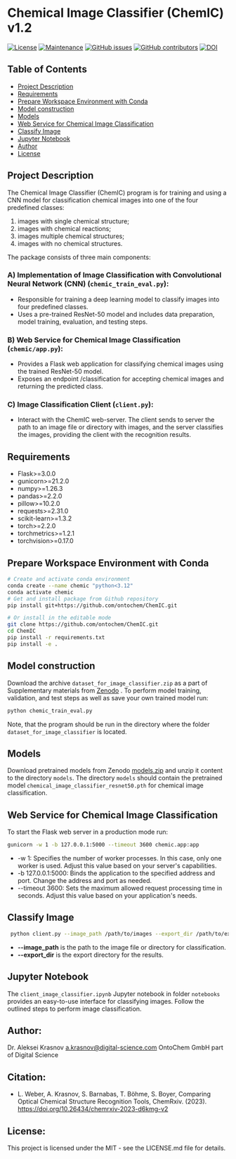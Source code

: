 # Chemical Image Classifier (ChemIC) v1.2
[![License](https://img.shields.io/badge/License-MIT-brightgreen.svg)](https://opensource.org/licenses/MIT)
[![Maintenance](https://img.shields.io/badge/Maintained%3F-yes-blue.svg)](https://GitHub.com/ontochem/ChemIC/graphs/commit-activity)
[![GitHub issues](https://img.shields.io/github/issues/ontochem/ChemIC.svg)](https://github.com/ontochem/ChemIC/issues)
[![GitHub contributors](https://img.shields.io/github/contributors/ontochem/ChemIC.svg)](https://github.com/ontochem/ChemIC/graphs/contributors)
[![DOI](https://zenodo.org/badge/DOI/10.5281/zenodo.10546827.svg)](https://doi.org/10.5281/zenodo.10546827)

## Table of Contents
- [Project Description](#project-description)
- [Requirements](#requirements)
- [Prepare Workspace Environment with Conda](#prepare-workspace-environment-with-conda)
- [Model construction](#model-construction)
- [Models](#models)
- [Web Service for Chemical Image Classification](#web-service-for-chemical-image-classification)
- [Classify Image](#classify-image)
- [Jupyter Notebook](#jupyter-notebook)
- [Author](#author)
- [License](#license)

## Project Description
The Chemical Image Classifier (ChemIC) program is for training and using
a CNN model for classification chemical images into one of the four predefined classes:
1. images with single chemical structure;
2. images with chemical reactions; 
3. images multiple chemical structures; 
4. images with no chemical structures.


The package consists of three main components:
### A) Implementation of Image Classification with Convolutional Neural Network (CNN) (`chemic_train_eval.py`):
- Responsible for training a deep learning model to classify images into four predefined classes.
- Uses a pre-trained ResNet-50 model and includes data preparation, model training, evaluation, and testing steps.

### B) Web Service for Chemical Image Classification (`chemic/app.py`):
- Provides a Flask web application for classifying chemical images using the trained ResNet-50 model.
- Exposes an endpoint /classification for accepting chemical images and returning the predicted class.

### C) Image Classification Client (`client.py`):
- Interact with the ChemIC web-server. The client sends to server the path to an image file or directory with images, and the server classifies the images,
  providing the client with the recognition results.

## Requirements
* Flask>=3.0.0
* gunicorn>=21.2.0
* numpy>=1.26.3
* pandas>=2.2.0
* pillow>=10.2.0
* requests>=2.31.0
* scikit-learn>=1.3.2
* torch>=2.2.0
* torchmetrics>=1.2.1
* torchvision>=0.17.0

## Prepare Workspace Environment with Conda
```bash
# Create and activate conda environment
conda create --name chemic "python<3.12"
conda activate chemic
# Get and install package from Github repository
pip install git+https://github.com/ontochem/ChemIC.git

# Or install in the editable mode
git clone https://github.com/ontochem/ChemIC.git
cd ChemIC
pip install -r requirements.txt
pip install -e .
```

## Model construction
Download the archive `dataset_for_image_classifier.zip` as a part of Supplementary materials from [Zenodo](https://zenodo.org/records/10546827) .
To perform model training, validation, and test steps as well as save your own trained model run:
```bash
python chemic_train_eval.py
```
Note, that the program should be run in the directory where the folder `dataset_for_image_classifier` is located.

## Models
Download pretrained models from Zenodo [models.zip](https://doi.org/10.5281/zenodo.10709886) and unzip it content to the directory `models`.
The directory `models` should contain the pretrained model `chemical_image_classifier_resnet50.pth` for chemical image classification.

## Web Service for Chemical Image Classification
To start the Flask web server in a production mode run:
```bash
gunicorn -w 1 -b 127.0.0.1:5000 --timeout 3600 chemic.app:app
```
- -w 1: Specifies the number of worker processes. In this case, only one worker is used.
  Adjust this value based on your server's capabilities.
- -b 127.0.0.1:5000: Binds the application to the specified address and port. Change
  the address and port as needed.
- --timeout 3600: Sets the maximum allowed request processing time in seconds.
  Adjust this value based on your application's needs.

## Classify Image
```bash
 python client.py --image_path /path/to/images --export_dir /path/to/export
```
- **--image_path** is the path to the image file or directory for classification.
- **--export_dir** is the export directory for the results.

## Jupyter Notebook
The `client_image_classifier.ipynb` Jupyter notebook in folder `notebooks` provides an easy-to-use interface for classifying images.
Follow the outlined steps to perform image classification.

## Author:
Dr. Aleksei Krasnov
a.krasnov@digital-science.com
OntoChem GmbH part of Digital Science

## Citation: 
- L. Weber, A. Krasnov, S. Barnabas, T. Böhme, S. Boyer, Comparing Optical Chemical Structure Recognition Tools, ChemRxiv. (2023). https://doi.org/10.26434/chemrxiv-2023-d6kmg-v2

## License:
This project is licensed under the MIT - see the LICENSE.md file for details.